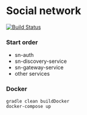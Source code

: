 # Social network

[![Build Status](https://travis-ci.org/YashchenkoN/social-network.svg?branch=master)](https://travis-ci.org/YashchenkoN/social-network)

### Start order
- sn-auth
- sn-discovery-service
- sn-gateway-service
- other services

### Docker

```
gradle clean buildDocker
docker-compose up
```
